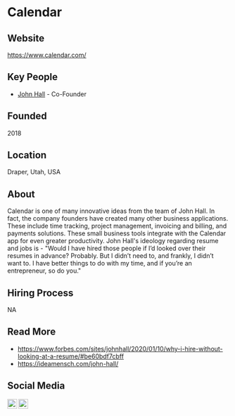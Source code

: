 # Calendar

## Website

https://www.calendar.com/

## Key People

- [John Hall](https://www.linkedin.com/in/johnhall4/) - Co-Founder

## Founded

2018

## Location

Draper, Utah, USA

## About

Calendar is one of many innovative ideas from the team of John Hall. In fact, the company founders have created many other business applications. These include time tracking, project management, invoicing and billing, and payments solutions. These small business tools integrate with the Calendar app for even greater productivity. John Hall's ideology regarding resume and jobs is - "Would I have hired those people if I’d looked over their resumes in advance? Probably. But I didn’t need to, and frankly, I didn’t want to. I have better things to do with my time, and if you’re an entrepreneur, so do you."

## Hiring Process

NA

## Read More

- https://www.forbes.com/sites/johnhall/2020/01/10/why-i-hire-without-looking-at-a-resume/#be60bdf7cbff
- https://ideamensch.com/john-hall/

## Social Media

[<img align="left" alt="Calendar | Youtube" width="22px" src="https://cdn.jsdelivr.net/npm/simple-icons@3.7.0/icons/youtube.svg" />][youtube]
[<img align="left" alt="Calendar | LinkedIn" width="22px" src="https://cdn.jsdelivr.net/npm/simple-icons@3.7.0/icons/linkedin.svg" />][linkedin]

[youtube]: https://www.youtube.com/calendar
[linkedin]: https://www.linkedin.com/company/calendar/
